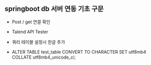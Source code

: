 ## springboot db 서버 연동 기초 구문 

- Post / get 연결 확인
- Talend API Tester

- 쿼리 테이블 설정시 한글 추가
- ALTER TABLE test_table CONVERT TO CHARACTER SET utf8mb4 COLLATE utf8mb4_unicode_ci;
